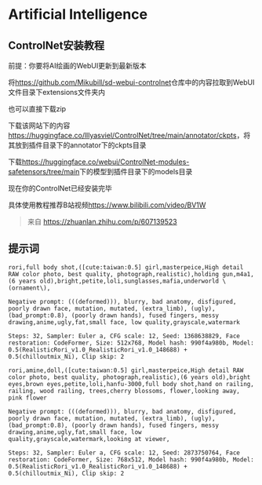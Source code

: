 # Artificial Intelligence

## ControlNet安装教程

前提：你要将AI绘画的WebUI更新到最新版本

将<https://github.com/Mikubill/sd-webui-controlnet>仓库中的内容拉取到WebUI文件目录下extensions文件夹内

也可以直接下载zip

下载该网站下的内容<https://huggingface.co/lllyasviel/ControlNet/tree/main/annotator/ckpts>，将其放到插件目录下的annotator下的ckpts目录

下载<https://huggingface.co/webui/ControlNet-modules-safetensors/tree/main>下的模型到插件目录下的models目录

现在你的ControlNet已经安装完毕

具体使用教程推荐B站视频<https://www.bilibili.com/video/BV1W>

> 来自 <https://zhuanlan.zhihu.com/p/607139523>  

## 提示词

```text
rori,full body shot,([cute:taiwan:0.5] girl,masterpeice,High detail RAW color photo, best quality, photograph,realistic),holding gun,m4a1,(6 years old),bright,petite,loli,sunglasses,mafia,underworld \(ornament\), 

Negative prompt: (((deformed))), blurry, bad anatomy, disfigured, poorly drawn face, mutation, mutated, (extra_limb), (ugly),(bad_prompt:0.8), (poorly drawn hands), fused fingers, messy drawing,anime,ugly,fat,small face, low quality,grayscale,watermark 

Steps: 32, Sampler: Euler a, CFG scale: 12, Seed: 1368638829, Face restoration: CodeFormer, Size: 512x768, Model hash: 990f4a980b, Model: 0.5(RealisticRori_v1.0_RealisticRori_v1.0_148688) + 0.5(chilloutmix_Ni), Clip skip: 2 
```

```text
rori,amine,doll,([cute:taiwan:0.5] girl,masterpeice,High detail RAW color photo, best quality, photograph,realistic),(6 years old),bright eyes,brown eyes,petite,loli,hanfu-3000,full body shot,hand on railing, railing, wood railing, trees,cherry blossoms, flower,looking away, pink flower 

Negative prompt: (((deformed))), blurry, bad anatomy, disfigured, poorly drawn face, mutation, mutated, (extra_limb), (ugly),(bad_prompt:0.8), (poorly drawn hands), fused fingers, messy drawing,anime,ugly,fat,small face, low quality,grayscale,watermark,looking at viewer, 

Steps: 32, Sampler: Euler a, CFG scale: 12, Seed: 2873750764, Face restoration: CodeFormer, Size: 768x512, Model hash: 990f4a980b, Model: 0.5(RealisticRori_v1.0_RealisticRori_v1.0_148688) + 0.5(chilloutmix_Ni), Clip skip: 2 
```
